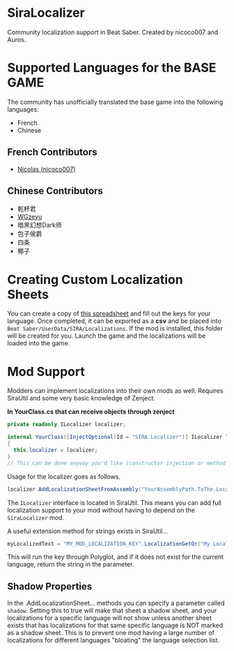 # SiraLocalizer
 Community localization support in Beat Saber. Created by nicoco007 and Auros.

# Supported Languages for the BASE GAME
 The community has unofficially translated the base game into the following languages:
* French
* Chinese

## French Contributors
* [Nicolas (nicoco007)](https://github.com/nicoco007)

## Chinese Contributors
* 乾杯君
* [WGzeyu](https://github.com/WGzeyu)
* 暗黑幻想Dark师
* 包子侯爵
* 四条
* 椰子

# Creating Custom Localization Sheets
 You can create a copy of [this spreadsheet](https://docs.google.com/spreadsheets/d/1NERV_PftlFQFKByvCxWV6hs9XaRLmNyMBOSLf4285AY/edit?usp=sharing) and fill out the keys for your language. Once completed, it can be exported as a **csv** and be placed into `Beat Saber/UserData/SIRA/Localizations`. If the mod is installed, this folder will be created for you. Launch the game and the localizations will be loaded into the game.

# Mod Support
 Modders can implement localizations into their own mods as well. Requires SiraUtil and some very basic knowledge of Zenject.
 
 **In YourClass.cs that can receive objects through zenject**
 
 ```cs
 private readonly ILocalizer localizer;
 
 internal YourClass([InjectOptional(Id = "SIRA.Localizer")] ILocalizer localizer)
 {
   this.localizer = localizer;
 }
 // This can be done anyway you'd like (constructor injection or method injection if you're in a MonoBehaviour)
 ```

 Usage for the localizer goes as follows.
 ```cs
 localizer.AddLocalizationSheetFromAssembly("YourAssemblyPath.ToThe.Localization.sheet.csv", GoogleDriveDownloadFormat.CSV);
 ```

 The `ILocalizer` interface is located in SiraUtil. This means you can add full localization support to your mod without having to depend on the `SiraLocalizer` mod.
 
 A useful extension method for strings exists in SiraUtil...
 ```cs
 myLocalizedText = "MY_MOD_LOCALIZATION_KEY".LocalizationGetOr("My Localized Text");
 ```
 This will run the key through Polyglot, and if it does not exist for the current language, return the string in the parameter.
 
 ## Shadow Properties
 In the .AddLocalizationSheet... methods you can specify a parameter called `shadow`. Setting this to true will make that sheet a shadow sheet, and your localizations for a specific language will not show unless another sheet exists that has localizations for that same specific language is NOT marked as a shadow sheet. This is to prevent one mod having a large number of localizations for different languages "bloating" the language selection list.
